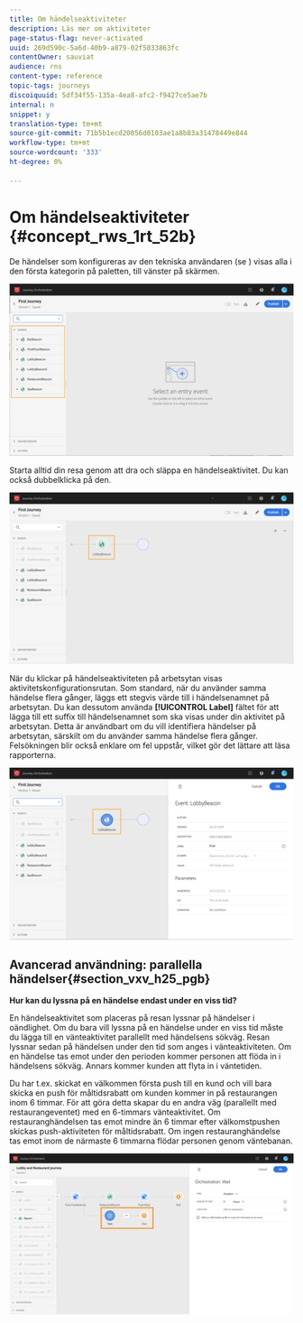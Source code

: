 ```yaml
---
title: Om händelseaktiviteter
description: Läs mer om aktiviteter
page-status-flag: never-activated
uuid: 269d590c-5a6d-40b9-a879-02f5033863fc
contentOwner: sauviat
audience: rns
content-type: reference
topic-tags: journeys
discoiquuid: 5df34f55-135a-4ea8-afc2-f9427ce5ae7b
internal: n
snippet: y
translation-type: tm+mt
source-git-commit: 71b5b1ecd20056d0103ae1a8b83a31478449e844
workflow-type: tm+mt
source-wordcount: '333'
ht-degree: 0%

---
```



# Om händelseaktiviteter {#concept_rws_1rt_52b}

De händelser som konfigureras av den tekniska användaren (se [](../event/about-events.md)) visas alla i den första kategorin på paletten, till vänster på skärmen.

![](../assets/journey43.png)

Starta alltid din resa genom att dra och släppa en händelseaktivitet. Du kan också dubbelklicka på den.

![](../assets/journey44.png)

När du klickar på händelseaktiviteten på arbetsytan visas aktivitetskonfigurationsrutan. Som standard, när du använder samma händelse flera gånger, läggs ett stegvis värde till i händelsenamnet på arbetsytan. Du kan dessutom använda **[!UICONTROL Label]** fältet för att lägga till ett suffix till händelsenamnet som ska visas under din aktivitet på arbetsytan. Detta är användbart om du vill identifiera händelser på arbetsytan, särskilt om du använder samma händelse flera gånger. Felsökningen blir också enklare om fel uppstår, vilket gör det lättare att läsa rapporterna.

![](../assets/journey33.png)

## Avancerad användning: parallella händelser{#section_vxv_h25_pgb}

**Hur kan du lyssna på en händelse endast under en viss tid?**

En händelseaktivitet som placeras på resan lyssnar på händelser i oändlighet. Om du bara vill lyssna på en händelse under en viss tid måste du lägga till en vänteaktivitet parallellt med händelsens sökväg. Resan lyssnar sedan på händelsen under den tid som anges i vänteaktiviteten. Om en händelse tas emot under den perioden kommer personen att flöda in i händelsens sökväg. Annars kommer kunden att flyta in i väntetiden.

Du har t.ex. skickat en välkommen första push till en kund och vill bara skicka en push för måltidsrabatt om kunden kommer in på restaurangen inom 6 timmar. För att göra detta skapar du en andra väg (parallellt med restaurangeventet) med en 6-timmars vänteaktivitet. Om restauranghändelsen tas emot mindre än 6 timmar efter välkomstpushen skickas push-aktiviteten för måltidsrabatt. Om ingen restauranghändelse tas emot inom de närmaste 6 timmarna flödar personen genom väntebanan.

![](../assets/journeyuc2_31.png)
